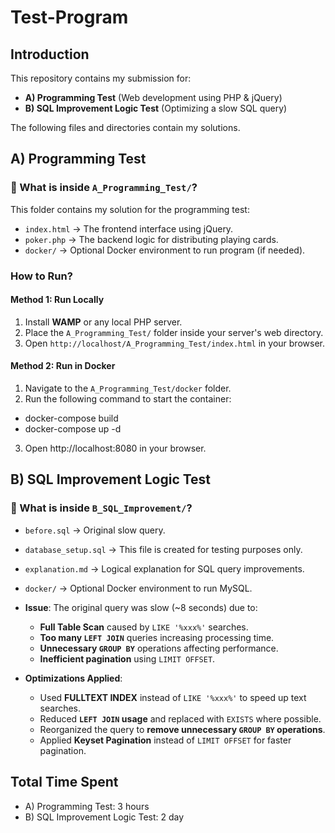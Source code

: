 # Test-Program

## Introduction
This repository contains my submission for:
- **A) Programming Test** (Web development using PHP & jQuery)
- **B) SQL Improvement Logic Test** (Optimizing a slow SQL query)

The following files and directories contain my solutions.

## **A) Programming Test**
### 📌 What is inside `A_Programming_Test/`?
This folder contains my solution for the programming test:
- `index.html` → The frontend interface using jQuery.
- `poker.php` → The backend logic for distributing playing cards.
- `docker/` → Optional Docker environment to run program (if needed).

### How to Run?
#### **Method 1: Run Locally**
1. Install **WAMP** or any local PHP server.
2. Place the `A_Programming_Test/` folder inside your server's web directory.
3. Open `http://localhost/A_Programming_Test/index.html` in your browser.

#### **Method 2: Run in Docker**
1. Navigate to the `A_Programming_Test/docker` folder.
2. Run the following command to start the container:
  - docker-compose build
  - docker-compose up -d
3. Open http://localhost:8080 in your browser.


## **B) SQL Improvement Logic Test**
### 📌 What is inside `B_SQL_Improvement/`?
- `before.sql` → Original slow query.
- `database_setup.sql` → This file is created for testing purposes only.
- `explanation.md` → Logical explanation for SQL query improvements.
- `docker/` → Optional Docker environment to run MySQL.

- **Issue**: The original query was slow (~8 seconds) due to:
  - **Full Table Scan** caused by `LIKE '%xxx%'` searches.
  - **Too many `LEFT JOIN`** queries increasing processing time.
  - **Unnecessary `GROUP BY`** operations affecting performance.
  - **Inefficient pagination** using `LIMIT OFFSET`.

- **Optimizations Applied**:
  - Used **FULLTEXT INDEX** instead of `LIKE '%xxx%'` to speed up text searches.
  - Reduced **`LEFT JOIN` usage** and replaced with `EXISTS` where possible.
  - Reorganized the query to **remove unnecessary `GROUP BY` operations**.
  - Applied **Keyset Pagination** instead of `LIMIT OFFSET` for faster pagination.

## Total Time Spent
- A) Programming Test: 3 hours  
- B) SQL Improvement Logic Test: 2 day